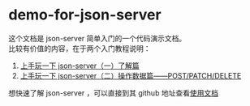 # demo-for-json-server
这个文档是 json-server 简单入门的一个代码演示文档。  
比较有价值的内容，在于两个入门教程说明：  
1. [上手玩一下 json-server（一）了解篇](https://www.jianshu.com/p/bdbbd3314cf3)  
2. [上手玩一下 json-server（二）操作数据篇——POST/PATCH/DELETE](https://www.jianshu.com/p/9847dc1f5ca7)

想快速了解 json-server ，可以直接到其 github 地址查看[使用文档](https://github.com/typicode/json-server#articles)
